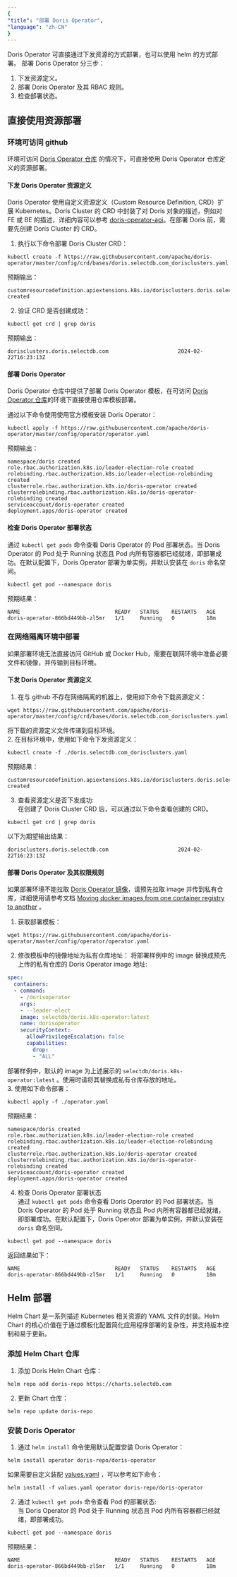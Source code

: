 ```yaml
---
{
"title": "部署 Doris Operator",
"language": "zh-CN"
}
---
```


<!-- 
Licensed to the Apache Software Foundation (ASF) under one
or more contributor license agreements.  See the NOTICE file
distributed with this work for additional information
regarding copyright ownership.  The ASF licenses this file
to you under the Apache License, Version 2.0 (the
"License"); you may not use this file except in compliance
with the License.  You may obtain a copy of the License at

  http://www.apache.org/licenses/LICENSE-2.0

Unless required by applicable law or agreed to in writing,
software distributed under the License is distributed on an
"AS IS" BASIS, WITHOUT WARRANTIES OR CONDITIONS OF ANY
KIND, either express or implied.  See the License for the
specific language governing permissions and limitations
under the License.
-->

Doris Operator 可直接通过下发资源的方式部署，也可以使用 helm 的方式部署。
部署 Doris Operator 分三步：
1. 下发资源定义。  
2. 部署 Doris Operator 及其 RBAC 规则。
3. 检查部署状态。

## 直接使用资源部署

### 环境可访问 github
环境可访问 [Doris Operator 仓库](https://github.com/apache/doris-operator) 的情况下，可直接使用 Doris Operator 仓库定义的资源部署。

#### 下发 Doris Operator 资源定义
Doris Operator 使用自定义资源定义（Custom Resource Definition, CRD）扩展 Kubernetes。Doris Cluster 的 CRD 中封装了对 Doris 对象的描述，例如对 FE 或 BE 的描述，详细内容可以参考 [doris-operator-api](https://github.com/apache/doris-operator/blob/master/doc/api.md)。在部署 Doris 前，需要先创建 Doris Cluster 的 CRD。

1. 执行以下命令部署 Doris Cluster CRD：

  ```shell
  kubectl create -f https://raw.githubusercontent.com/apache/doris-operator/master/config/crd/bases/doris.selectdb.com_dorisclusters.yaml
  ```
  预期输出：
  
  ```shell
  customresourcedefinition.apiextensions.k8s.io/dorisclusters.doris.selectdb.com created
  ```

2. 验证 CRD 是否创建成功：

  ```shell
  kubectl get crd | grep doris
  ```
  
  预期输出：
  
  ```shell
  dorisclusters.doris.selectdb.com                      2024-02-22T16:23:13Z
  ```

#### 部署 Doris Operator
Doris Operator 仓库中提供了部署 Doris Operator 模板，在可访问 [Doris Operator 仓库](https://github.com/apache/doris-operator)的环境下直接使用仓库模板部署。

通过以下命令使用使用官方模板安装 Doris Operator：

```shell
kubectl apply -f https://raw.githubusercontent.com/apache/doris-operator/master/config/operator/operator.yaml
```

预期输出：

```shell
namespace/doris created
role.rbac.authorization.k8s.io/leader-election-role created
rolebinding.rbac.authorization.k8s.io/leader-election-rolebinding created
clusterrole.rbac.authorization.k8s.io/doris-operator created
clusterrolebinding.rbac.authorization.k8s.io/doris-operator-rolebinding created
serviceaccount/doris-operator created
deployment.apps/doris-operator created
```

#### 检查 Doris Operator 部署状态

通过 `kubectl get pods` 命令查看 Doris Operator 的 Pod 部署状态。当 Doris Operator 的 Pod 处于 Running 状态且 Pod 内所有容器都已经就绪，即部署成功。在默认配置下，Doris Operator 部署为单实例，并默认安装在 `doris` 命名空间。

```shell
kubectl get pod --namespace doris
```

预期结果：

```shell
NAME                              READY   STATUS    RESTARTS   AGE
doris-operator-866bd449bb-zl5mr   1/1     Running   0          18m
```

### 在网络隔离环境中部署
如果部署环境无法直接访问 GitHub 或 Docker Hub，需要在联网环境中准备必要文件和镜像，并传输到目标环境。

#### 下发 Doris Operator 资源定义
1. 在与 github 不存在网络隔离的机器上，使用如下命令下载资源定义：
  ```shell
  wget https://raw.githubusercontent.com/apache/doris-operator/master/config/crd/bases/doris.selectdb.com_dorisclusters.yaml
  ```
  将下载的资源定义文件传递到目标环境。  
2. 在目标环境中，使用如下命令下发资源定义：
  ```shell
  kubectl create -f ./doris.selectdb.com_dorisclusters.yaml
  ```
  预期结果：
  
  ```shell
  customresourcedefinition.apiextensions.k8s.io/dorisclusters.doris.selectdb.com created
  ```

3. 查看资源定义是否下发成功:  
  在创建了 Doris Cluster CRD 后，可以通过以下命令查看创建的 CRD。
  ```shell
  kubectl get crd | grep doris
  ```
  以下为期望输出结果：
  ```shell
  dorisclusters.doris.selectdb.com                      2024-02-22T16:23:13Z
  ```

#### 部署 Doris Operator 及其权限规则
如果部署环境不能拉取 [Doris Operator 镜像](https://hub.docker.com/repository/docker/selectdb/doris.k8s-operator/general)，请预先拉取 image 并传到私有仓库，详细使用请参考文档 [Moving docker images from one container registry to another](https://medium.com/@pjbgf/moving-docker-images-from-one-container-registry-to-another-2f1f1631dc49) 。

1. 获取部署模板：  
  ```shell
  wget https://raw.githubusercontent.com/apache/doris-operator/master/config/operator/operator.yaml
  ```
2. 修改模板中的镜像地址为私有仓库地址：
  将部署样例中的 image 替换成预先上传的私有仓库的 Doris Operator image 地址:
  ```yaml
  spec:
    containers:
    - command:
      - /dorisoperator
      args:
      - --leader-elect
      image: selectdb/doris.k8s-operator:latest
      name: dorisoperator
      securityContext:
        allowPrivilegeEscalation: false
        capabilities:
          drop:
          - "ALL"
  ```
  部署样例中，默认的 image 为上述展示的 `selectdb/doris.k8s-operator:latest` 。使用时请将其替换成私有仓库存放的地址。  
3. 使用如下命令部署：  
  ```shell
  kubectl apply -f ./operator.yaml
  ```
  预期结果：
  ```shell
  namespace/doris created
  role.rbac.authorization.k8s.io/leader-election-role created
  rolebinding.rbac.authorization.k8s.io/leader-election-rolebinding created
  clusterrole.rbac.authorization.k8s.io/doris-operator created
  clusterrolebinding.rbac.authorization.k8s.io/doris-operator-rolebinding created
  serviceaccount/doris-operator created
  deployment.apps/doris-operator created
  ```
4. 检查 Doris Operator 部署状态  
  通过 `kubectl get pods` 命令查看 Doris Operator 的 Pod 部署状态。当 Doris Operator 的 Pod 处于 Running 状态且 Pod 内所有容器都已经就绪，即部署成功。在默认配置下，Doris Operator 部署为单实例，并默认安装在 `doris` 命名空间。
  
  ```shell
  kubectl get pod --namespace doris
  ```
  返回结果如下：
  
  ```shell
  NAME                              READY   STATUS    RESTARTS   AGE
  doris-operator-866bd449bb-zl5mr   1/1     Running   0          18m
  ```

## Helm 部署
Helm Chart 是一系列描述 Kubernetes 相关资源的 YAML 文件的封装。Helm Chart 的核心价值在于通过模板化配置简化应用程序部署的复杂性，并支持版本控制和易于更新。

### 添加 Helm Chart 仓库
1. 添加 Doris Helm Chart 仓库：

  ```shell
  helm repo add doris-repo https://charts.selectdb.com
  ```
2. 更新 Chart 仓库：
  ```shell
  helm repo update doris-repo
  ```

### 安装 Doris Operator

1. 通过 `helm install` 命令使用默认配置安装 Doris Operator：
  ```shell
  helm install operator doris-repo/doris-operator
  ```
  如果需要自定义装配 [values.yaml](https://artifacthub.io/packages/helm/doris/doris-operator?modal=values) ，可以参考如下命令：
  ```shell
  helm install -f values.yaml operator doris-repo/doris-operator
  ```

2. 通过 `kubectl get pods` 命令查看 Pod 的部署状态:    
  当 Doris Operator 的 Pod 处于 Running 状态且 Pod 内所有容器都已经就绪，即部署成功。
  ```shell
  kubectl get pod --namespace doris
  ```

  预期结果：

  ```shell
  NAME                              READY   STATUS    RESTARTS   AGE
  doris-operator-866bd449bb-zl5mr   1/1     Running   0          18m
  ```
